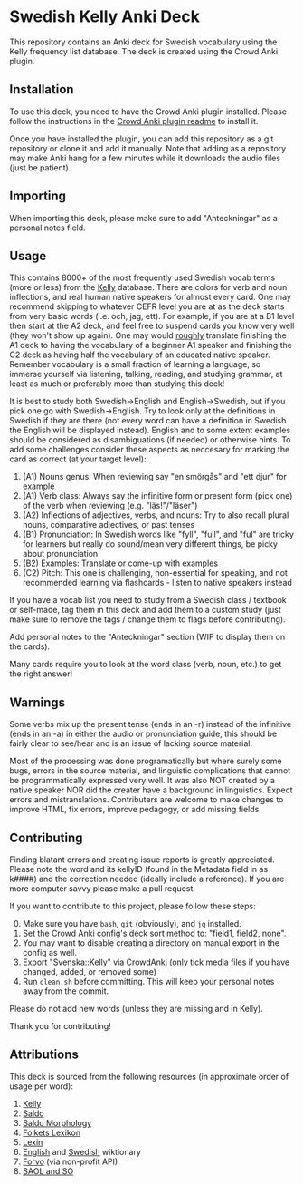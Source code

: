 # Swedish Kelly Anki Deck

This repository contains an Anki deck for Swedish vocabulary using the Kelly frequency list database. The deck is created using the Crowd Anki plugin.

## Installation

To use this deck, you need to have the Crowd Anki plugin installed. Please follow the instructions in the [Crowd Anki plugin readme](https://github.com/Stvad/CrowdAnki) to install it.

Once you have installed the plugin, you can add this repository as a git repository or clone it and add it manually.
Note that adding as a repository may make Anki hang for a few minutes while it downloads the audio files (just be patient).

## Importing

When importing this deck, please make sure to add "Anteckningar" as a personal notes field.

## Usage

This contains 8000+ of the most frequently used Swedish vocab terms (more or less) from
the [Kelly](https://spraakbanken.gu.se/en/resources/kelly) database.
There are colors for verb and noun inflections, and real human native speakers for almost every card.
One may recommend skipping to whatever CEFR level you are at as the deck starts from very basic words (i.e. och, jag, ett).
For example, if you are at a B1 level then start at the A2 deck,
and feel free to suspend cards you know very well (they won't show up again).
One may would [roughly](https://languagelearning.stackexchange.com/questions/3061/what-are-estimates-of-vocabulary-size-for-each-cefr-level)
translate finishing the A1 deck to having the vocabulary of a beginner A1 speaker
and finishing the C2 deck as having half the vocabulary of an educated native speaker.
Remember vocabulary is a small fraction of learning a language, so
immerse yourself via
listening, talking, reading, and studying grammar, at least as much or preferably more than studying this deck!

It is best to study both Swedish→English and English→Swedish, but if you pick one go with Swedish→English.
Try to look only at the definitions in Swedish if they are there (not every word can have a definition in Swedish the English will be displayed instead).
English and to some extent examples should be considered as disambiguations (if needed) or otherwise hints.
To add some challenges consider these aspects as neccesary for marking the card as correct (at your target level):
1. (A1) Nouns genus: When reviewing say "en smörgås" and "ett djur" for example
2. (A1) Verb class: Always say the infinitive form or present form (pick one) of the verb when reviewing (e.g. "läs!"/"läser")
4. (A2) Inflections of adjectives, verbs, and nouns: Try to also recall plural nouns, comparative adjectives, or past tenses
3. (B1) Pronunciation: In Swedish words like "fyll", "full", and "ful" are tricky for learners but really do sound/mean very different things, be picky about pronunciation
5. (B2) Examples: Translate or come-up with examples
6. (C2) Pitch: This one is challenging, non-essential for speaking, and not recommended learning via flashcards - listen to native speakers instead

If you have a vocab list you need to study from a Swedish class / textbook or self-made,
tag them in this deck and add them to a custom study (just make sure to remove the tags / change them to flags before contributing).

Add personal notes to the "Anteckningar" section (WIP to display them on the cards).

Many cards require you to look at the word class (verb, noun, etc.) to get the right answer!

## Warnings

Some verbs mix up the present tense (ends in an -r) instead of the infinitive (ends in an -a) in either the audio or pronunciation guide,
this should be fairly clear to see/hear and is an issue of lacking source material.

Most of the processing was done programatically but where surely some bugs, errors in the source material,
and linguistic complications that cannot be programmatically expressed very well.
It was also NOT created by a native speaker NOR did the creater have a background in linguistics.
Expect errors and mistranslations.
Contributers are welcome to make changes to improve HTML, fix errors, improve pedagogy, or add missing fields.

## Contributing

Finding blatant errors and creating issue reports is greatly appreciated.
Please note the word and its kellyID (found in the Metadata field in as k####)
and the correction needed (ideally include a reference). If you are more computer savvy please make a pull request.

If you want to contribute to this project, please follow these steps:

0. Make sure you have `bash`, `git` (obviously), and `jq` installed.
1. Set the Crowd Anki config's deck sort method to: "field1, field2, none".
2. You may want to disable creating a directory on manual export in the config as well.
3. Export "Svenska::Kelly" via CrowdAnki (only tick media files if you have changed, added, or removed some)
4. Run `clean.sh` before committing. This will keep your personal notes away from the commit.

Please do not add new words (unless they are missing and in Kelly).

Thank you for contributing!

## Attributions

This deck is sourced from the following resources (in approximate order of usage per word):
1. [Kelly](https://spraakbanken.gu.se/en/resources/kelly)
4. [Saldo](https://spraakbanken.gu.se/resurser/saldo)
5. [Saldo Morphology](https://spraakbanken.gu.se/resurser/saldom)
2. [Folkets Lexikon](https://folkets-lexikon.csc.kth.se/folkets/)
3. [Lexin](http://lexin.nada.kth.se/lexin/)
6. [English](https://en.wiktionary.org/) and [Swedish](https://sv.wiktionary.org/) wiktionary
7. [Forvo](https://forvo.com/) (via non-profit API)
8. [SAOL and SO](https://svenska.se/)


